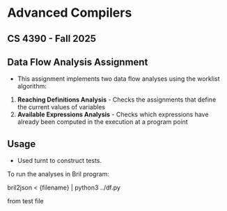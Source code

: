# Advanced Compilers 

## CS 4390 - Fall 2025

## Data Flow Analysis Assignment 
- This assignment implements two data flow analyses using the worklist algorithm:
1. **Reaching Definitions Analysis** - Checks the assignments that define the current values of variables
2. **Available Expressions Analysis** - Checks which expressions have already been computed in the execution at a program point


## Usage
- Used turnt to construct tests. 

To run the analyses in Bril program:

bril2json < {filename} | python3 ../df.py

from test file
